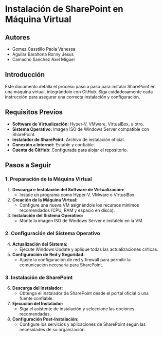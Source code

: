 # Instalación de SharePoint en Máquina Virtual

## Autores
- Gomez Casstillo Paola Vanessa
- Aguilar Barahona Ronny Jesus
- Camacho Sanchez Axel Miguel

## Introducción
Este documento detalla el proceso paso a paso para instalar SharePoint en una máquina virtual, integrándolo con GitHub. Siga cuidadosamente cada instrucción para asegurar una correcta instalación y configuración.

## Requisitos Previos
- **Software de Virtualización:** Hyper-V, VMware, VirtualBox, u otro.
- **Sistema Operativo:** Imagen ISO de Windows Server compatible con SharePoint.
- **Instalador de SharePoint:** Archivo de instalación oficial.
- **Conexión a Internet:** Estable y confiable.
- **Cuenta de GitHub:** Configurada para alojar el repositorio.

## Pasos a Seguir

### 1. Preparación de la Máquina Virtual
1. **Descarga e Instalación del Software de Virtualización:**
   - Instale un programa como Hyper-V, VMware o VirtualBox.
2. **Creación de la Máquina Virtual:**
   - Configure una nueva VM asignándole los recursos mínimos recomendados (CPU, RAM y espacio en disco).
3. **Instalación del Sistema Operativo:**
   - Monte la imagen ISO de Windows Server e instálelo en la VM.

### 2. Configuración del Sistema Operativo
4. **Actualización del Sistema:**
   - Ejecute Windows Update y aplique todas las actualizaciones críticas.
5. **Configuración de Red y Seguridad:**
   - Ajuste la configuración de red y firewall para permitir la comunicación necesaria para SharePoint.

### 3. Instalación de SharePoint
6. **Descarga del Instalador:**
   - Obtenga el instalador de SharePoint desde el portal oficial o una fuente confiable.
7. **Ejecución del Instalador:**
   - Siga el asistente de instalación y seleccione las opciones recomendadas.
8. **Configuración Post-Instalación:**
   - Configure los servicios y aplicaciones de SharePoint según las necesidades de su organización.
